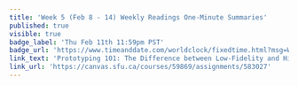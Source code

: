 ```yaml
---
title: 'Week 5 (Feb 8 - 14) Weekly Readings One-Minute Summaries'
published: true
visible: true
badge_label: 'Thu Feb 11th 11:59pm PST'
badge_url: 'https://www.timeanddate.com/worldclock/fixedtime.html?msg=Week+2+%28Sep+12+-+18%29+Weekly+Readings+One-Minute+Summaries+Due+Date&iso=20210211T2359&p1=256'
link_text: 'Prototyping 101: The Difference between Low-Fidelity and High-Fidelity Prototypes and When to Use Each | Adobe Blog'
link_url: 'https://canvas.sfu.ca/courses/59869/assignments/583027'
---
```


